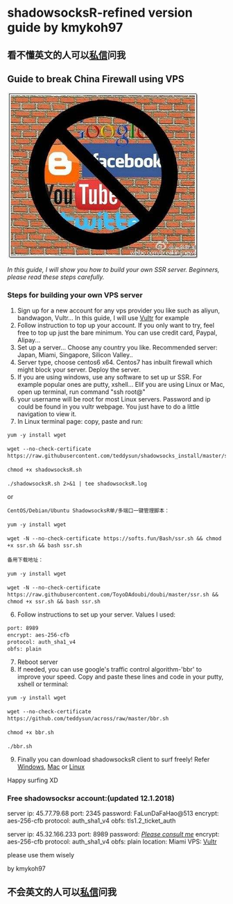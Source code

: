 
# shadowsocksR-refined version guide by kmykoh97
## 看不懂英文的人可以[私信](https://github.com/kmykoh97)问我
## Guide to break China Firewall using VPS
![China firewall](images/chinaFirewall.jpeg)

*In this guide, I will show you how to build your own SSR server. Beginners, please read these steps carefully.*

### Steps for building your own VPS server
1. Sign up for a new account for any vps provider you like such as aliyun, bandwagon, Vultr... In this guide, I will use [Vultr](www.vultr.com) for example
2. Follow instruction to top up your account. If you only want to try, feel free to top up just the bare minimum. You can use credit card, Paypal, Alipay...
3. Set up a server... Choose any country you like. Recommended server: Japan, Miami, Singapore, Silicon Valley..
4. Server type, choose centos6 x64. Centos7 has inbuilt firewall which might block your server. Deploy the server.
5. If you are using windows, use any software to set up ur SSR. For example popular ones are putty, xshell... Elif you are using Linux or Mac, open up terminal, run command "ssh root@<ip-address>"
4. your username will be root for most Linux servers. Password and ip could be found in you vultr webpage. You just have to do a little navigation to view it.
5. In Linux terminal page: copy, paste and run:
```linux
yum -y install wget

wget --no-check-certificate https://raw.githubusercontent.com/teddysun/shadowsocks_install/master/shadowsocksR.sh

chmod +x shadowsocksR.sh

./shadowsocksR.sh 2>&1 | tee shadowsocksR.log

```
or
```
CentOS/Debian/Ubuntu ShadowsocksR单/多端口一键管理脚本：

yum -y install wget

wget -N --no-check-certificate https://softs.fun/Bash/ssr.sh && chmod +x ssr.sh && bash ssr.sh

备用下载地址：

yum -y install wget

wget -N --no-check-certificate https://raw.githubusercontent.com/ToyoDAdoubi/doubi/master/ssr.sh && chmod +x ssr.sh && bash ssr.sh

```
6. Follow instructions to set up your server. Values I used:
```
port: 8989
encrypt: aes-256-cfb
protocol: auth_sha1_v4
obfs: plain
```
7. Reboot server
8. If needed, you can use google's traffic control algorithm-'bbr' to improve your speed. Copy and paste these lines and code in your putty, xshell or terminal:
```
yum -y install wget

wget --no-check-certificate https://github.com/teddysun/across/raw/master/bbr.sh

chmod +x bbr.sh

./bbr.sh

```
9. Finally you can download shadowsocksR client to surf freely!
Refer [Windows](https://github.com/kmykoh97/shadowsocksr-kmykoh/blob/master/windows.md),  [Mac](https://github.com/kmykoh97/shadowsocksr-kmykoh/blob/master/mac.md) or [Linux](https://github.com/kmykoh97/shadowsocksr-kmykoh/blob/master/linux.md)

Happy surfing XD

### Free shadowsocksr account:(updated 12.1.2018)
server ip: 45.77.79.68
port: 2345
password: FaLunDaFaHao@513
encrypt: aes-256-cfb
protocol: auth_sha1_v4
obfs: tls1.2_ticket_auth

server ip: 45.32.166.233
port: 8989
password: [*Please consult me*](https://github.com/kmykoh97)
encrypt: aes-256-cfb
protocol: auth_sha1_v4
obfs: plain
location: Miami
VPS: [Vultr](www.vultr.com)



please use them wisely

by kmykoh97

## 不会英文的人可以[私信](https://github.com/kmykoh97)问我
